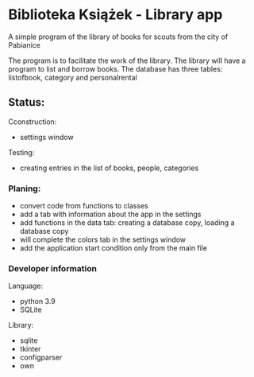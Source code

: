 # Biblioteka Książek - Library app

A simple program of the library of books for scouts from the city of Pabianice

The program is to facilitate the work of the library. The library will have a program to list and borrow books.
The database has three tables: listofbook, category and personalrental

## Status:
Cconstruction:
- settings window

Testing:
- creating entries in the list of books, people, categories

### Planing:
- convert code from functions to classes
- add a tab with information about the app in the settings
- add functions in the data tab: creating a database copy, loading a database copy
- will complete the colors tab in the settings window
- add the application start condition only from the main file

### Developer information

Language:
- python 3.9
- SQLite

Library:
- sqlite
- tkinter
- configparser
- own
